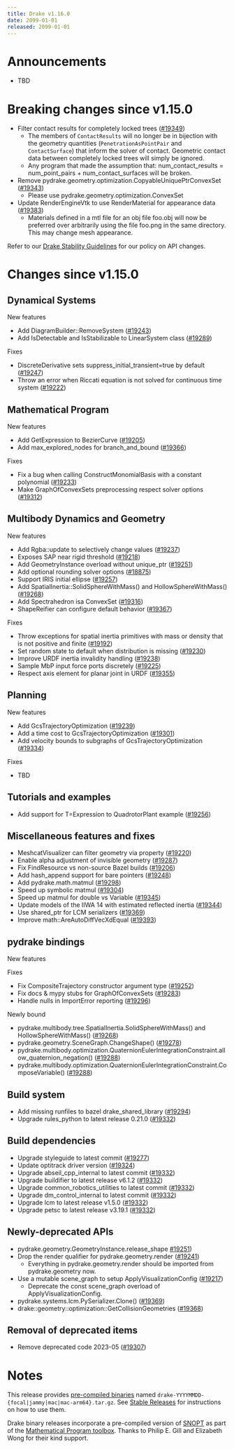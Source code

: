 ```yaml
---
title: Drake v1.16.0
date: 2099-01-01
released: 2099-01-01
---
```


# Announcements

* TBD

# Breaking changes since v1.15.0

* Filter contact results for completely locked trees ([#19349][_#19349])
  * The members of `ContactResults` will no longer be in bijection with the geometry quantities (`PenetrationAsPointPair` and `ContactSurface`) that inform the solver of contact. Geometric contact data between completely locked trees will simply be ignored.
  * Any program that made the assumption that: num_contact_results = num_point_pairs + num_contact_surfaces will be broken.
* Remove pydrake.geometry.optimization.CopyableUniquePtrConvexSet ([#19343][_#19343])
  * Please use pydrake.geometry.optimization.ConvexSet
* Update RenderEngineVtk to use RenderMaterial for appearance data ([#19383][_#19383])
  * Materials defined in a mtl file for an obj file foo.obj will now be preferred over arbitrarily using the file foo.png in the same directory. This may change mesh appearance.
  
Refer to our [Drake Stability Guidelines](/stable.html) for our policy
on API changes.

# Changes since v1.15.0

## Dynamical Systems

<!-- <relnotes for systems go here> -->

New features

* Add DiagramBuilder::RemoveSystem ([#19243][_#19243])
* Add IsDetectable and IsStabilizable to LinearSystem class ([#19289][_#19289])

Fixes

* DiscreteDerivative sets suppress_initial_transient=true by default ([#19247][_#19247])
* Throw an error when Riccati equation is not solved for continuous time system ([#19222][_#19222])

## Mathematical Program

<!-- <relnotes for solvers go here> -->


New features

* Add GetExpression to BezierCurve ([#19205][_#19205])
* Add max_explored_nodes for branch_and_bound ([#19366][_#19366])

Fixes

* Fix a bug when calling ConstructMonomialBasis with a constant polynomial ([#19233][_#19233])
* Make GraphOfConvexSets preprocessing respect solver options ([#19312][_#19312])

## Multibody Dynamics and Geometry

<!-- <relnotes for geometry,multibody go here> -->

New features

* Add Rgba::update to selectively change values ([#19237][_#19237])
* Exposes SAP near rigid threshold ([#19218][_#19218])
* Add GeometryInstance overload without unique_ptr ([#19251][_#19251])
* Add optional rounding solver options ([#18875][_#18875])
* Support IRIS initial ellipse ([#19257][_#19257])
* Add SpatialInertia::SolidSphereWithMass() and HollowSphereWithMass() ([#19268][_#19268])
* Add Spectrahedron isa ConvexSet ([#19316][_#19316])
* ShapeReifier can configure default behavior ([#19367][_#19367])

Fixes

* Throw exceptions for spatial inertia primitives with mass or density that is not positive and finite ([#19192][_#19192])
* Set random state to default when distribution is missing ([#19230][_#19230])
* Improve URDF inertia invalidity handling ([#19238][_#19238])
* Sample MbP input force ports discretely ([#19225][_#19225])
* Respect axis element for planar joint in URDF ([#19355][_#19355])

## Planning

<!-- <relnotes for planning go here> -->

New features

* Add GcsTrajectoryOptimization ([#19239][_#19239])
* Add a time cost to GcsTrajectoryOptimization ([#19301][_#19301])
* Add velocity bounds to subgraphs of GcsTrajectoryOptimization ([#19334][_#19334])

Fixes

* TBD

## Tutorials and examples

<!-- <relnotes for examples,tutorials go here> -->

* Add support for T=Expression to QuadrotorPlant example ([#19256][_#19256])

## Miscellaneous features and fixes

<!-- <relnotes for common,math,lcm,lcmtypes,manipulation,perception,visualization go here> -->

* MeshcatVisualizer can filter geometry via property ([#19220][_#19220])
* Enable alpha adjustment of invisible geometry ([#19287][_#19287])
* Fix FindResource vs non-source Bazel builds ([#19206][_#19206])
* Add hash_append support for bare pointers ([#19248][_#19248])
* Add pydrake.math.matmul ([#19298][_#19298])
* Speed up symbolic matmul ([#19304][_#19304])
* Speed up matmul for double vs Variable ([#19345][_#19345])
* Update models of the IIWA 14 with estimated reflected inertia ([#19344][_#19344])
* Use shared_ptr for LCM serializers ([#19369][_#19369])
* Improve math::AreAutoDiffVecXdEqual ([#19393][_#19393])

## pydrake bindings

<!-- <relnotes for bindings go here> -->

New features

Fixes

* Fix CompositeTrajectory constructor argument type ([#19252][_#19252])
* Fix docs & mypy stubs for GraphOfConvexSets ([#19283][_#19283])
* Handle nulls in ImportError reporting ([#19296][_#19296])

Newly bound

* pydrake.multibody.tree.SpatialInertia.SolidSphereWithMass() and HollowSphereWithMass() ([#19268][_#19268])
* pydrake.geometry.SceneGraph.ChangeShape() ([#19278][_#19278])
* pydrake.multibody.optimization.QuaternionEulerIntegrationConstraint.allow_quaternion_negation() ([#19288][_#19288])
* pydrake.multibody.optimization.QuaternionEulerIntegrationConstraint.ComposeVariable() ([#19288][_#19288])

## Build system

<!-- <relnotes for cmake,doc,setup,third_party,tools go here> -->

* Add missing runfiles to bazel drake_shared_library ([#19294][_#19294])
* Upgrade rules_python to latest release 0.21.0 ([#19332][_#19332])

## Build dependencies

<!-- <relnotes for workspace go here> -->

* Upgrade styleguide to latest commit ([#19277][_#19277])
* Update optitrack driver version ([#19324][_#19324])
* Upgrade abseil_cpp_internal to latest commit ([#19332][_#19332])
* Upgrade buildifier to latest release v6.1.2 ([#19332][_#19332])
* Upgrade common_robotics_utilities to latest commit ([#19332][_#19332])
* Upgrade dm_control_internal to latest commit ([#19332][_#19332])
* Upgrade lcm to latest release v1.5.0 ([#19332][_#19332])
* Upgrade petsc to latest release v3.19.1 ([#19332][_#19332])

## Newly-deprecated APIs

* pydrake.geometry.GeometryInstance.release_shape [#19251][_#19251])
* Drop the render qualifier for pydrake.geometry.render ([#19241][_#19241])
  * Everything in pydrake.geometry.render should be imported from pydrake.geometry now.
* Use a mutable scene_graph to setup ApplyVisualizationConfig ([#19217][_#19217]) 
  * Deprecate the const scene_graph overload of ApplyVisualizationConfig.
* pydrake.systems.lcm.PySerializer.Clone() ([#19369][_#19369])
* drake::geometry::optimization::GetCollisionGeometries ([#19368][_#19368]) 


## Removal of deprecated items

* Remove deprecated code 2023-05 ([#19307][_#19307])

# Notes

This release provides [pre-compiled binaries](https://github.com/RobotLocomotion/drake/releases/tag/v1.16.0) named
``drake-YYYYMMDD-{focal|jammy|mac|mac-arm64}.tar.gz``. See [Stable Releases](/from_binary.html#stable-releases) for instructions on how to use them.

Drake binary releases incorporate a pre-compiled version of [SNOPT](https://ccom.ucsd.edu/~optimizers/solvers/snopt/) as part of the
[Mathematical Program toolbox](https://drake.mit.edu/doxygen_cxx/group__solvers.html). Thanks to
Philip E. Gill and Elizabeth Wong for their kind support.

<!-- <begin issue links> -->
[_#18875]: https://github.com/RobotLocomotion/drake/pull/18875
[_#19192]: https://github.com/RobotLocomotion/drake/pull/19192
[_#19205]: https://github.com/RobotLocomotion/drake/pull/19205
[_#19206]: https://github.com/RobotLocomotion/drake/pull/19206
[_#19217]: https://github.com/RobotLocomotion/drake/pull/19217
[_#19218]: https://github.com/RobotLocomotion/drake/pull/19218
[_#19220]: https://github.com/RobotLocomotion/drake/pull/19220
[_#19222]: https://github.com/RobotLocomotion/drake/pull/19222
[_#19225]: https://github.com/RobotLocomotion/drake/pull/19225
[_#19230]: https://github.com/RobotLocomotion/drake/pull/19230
[_#19233]: https://github.com/RobotLocomotion/drake/pull/19233
[_#19237]: https://github.com/RobotLocomotion/drake/pull/19237
[_#19238]: https://github.com/RobotLocomotion/drake/pull/19238
[_#19239]: https://github.com/RobotLocomotion/drake/pull/19239
[_#19241]: https://github.com/RobotLocomotion/drake/pull/19241
[_#19243]: https://github.com/RobotLocomotion/drake/pull/19243
[_#19247]: https://github.com/RobotLocomotion/drake/pull/19247
[_#19248]: https://github.com/RobotLocomotion/drake/pull/19248
[_#19251]: https://github.com/RobotLocomotion/drake/pull/19251
[_#19252]: https://github.com/RobotLocomotion/drake/pull/19252
[_#19256]: https://github.com/RobotLocomotion/drake/pull/19256
[_#19257]: https://github.com/RobotLocomotion/drake/pull/19257
[_#19268]: https://github.com/RobotLocomotion/drake/pull/19268
[_#19277]: https://github.com/RobotLocomotion/drake/pull/19277
[_#19278]: https://github.com/RobotLocomotion/drake/pull/19278
[_#19283]: https://github.com/RobotLocomotion/drake/pull/19283
[_#19287]: https://github.com/RobotLocomotion/drake/pull/19287
[_#19288]: https://github.com/RobotLocomotion/drake/pull/19288
[_#19289]: https://github.com/RobotLocomotion/drake/pull/19289
[_#19294]: https://github.com/RobotLocomotion/drake/pull/19294
[_#19296]: https://github.com/RobotLocomotion/drake/pull/19296
[_#19298]: https://github.com/RobotLocomotion/drake/pull/19298
[_#19301]: https://github.com/RobotLocomotion/drake/pull/19301
[_#19304]: https://github.com/RobotLocomotion/drake/pull/19304
[_#19307]: https://github.com/RobotLocomotion/drake/pull/19307
[_#19312]: https://github.com/RobotLocomotion/drake/pull/19312
[_#19316]: https://github.com/RobotLocomotion/drake/pull/19316
[_#19324]: https://github.com/RobotLocomotion/drake/pull/19324
[_#19332]: https://github.com/RobotLocomotion/drake/pull/19332
[_#19334]: https://github.com/RobotLocomotion/drake/pull/19334
[_#19343]: https://github.com/RobotLocomotion/drake/pull/19343
[_#19344]: https://github.com/RobotLocomotion/drake/pull/19344
[_#19345]: https://github.com/RobotLocomotion/drake/pull/19345
[_#19349]: https://github.com/RobotLocomotion/drake/pull/19349
[_#19355]: https://github.com/RobotLocomotion/drake/pull/19355
[_#19366]: https://github.com/RobotLocomotion/drake/pull/19366
[_#19367]: https://github.com/RobotLocomotion/drake/pull/19367
[_#19368]: https://github.com/RobotLocomotion/drake/pull/19368
[_#19369]: https://github.com/RobotLocomotion/drake/pull/19369
[_#19383]: https://github.com/RobotLocomotion/drake/pull/19383
[_#19393]: https://github.com/RobotLocomotion/drake/pull/19393
<!-- <end issue links> -->

<!--
  Current oldest_commit d55ac42eba8027bd4a643fb485236ae01f8618c9 (exclusive).
  Current newest_commit 8ecb82df23e4049d09cf4dfb14cea31d1880ae48 (inclusive).
-->
